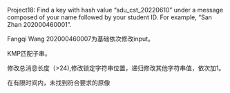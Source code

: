Project18: Find a key with hash value “sdu_cst_20220610” under a message composed of your name followed by your student ID. For example, “San Zhan 202000460001”.

Fangqi Wang 202000460007为基础依次修改input。

KMP匹配子串。

修改总消息长度（>24),修改锁定字符串位置，递归修改其他字符串值，依次加1。

在有限时间内，未找到符合要求的原像

